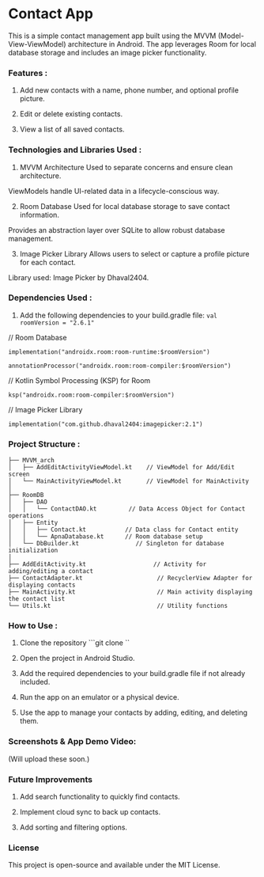# Contact App

This is a simple contact management app built using the MVVM (Model-View-ViewModel) architecture in Android. The app leverages Room for local database storage and includes an image picker functionality.

### Features :

1. Add new contacts with a name, phone number, and optional profile picture.

2. Edit or delete existing contacts.

3. View a list of all saved contacts.

### Technologies and Libraries Used :

1. MVVM Architecture
Used to separate concerns and ensure clean architecture.

ViewModels handle UI-related data in a lifecycle-conscious way.

2. Room Database
Used for local database storage to save contact information.

Provides an abstraction layer over SQLite to allow robust database management.

3. Image Picker Library
Allows users to select or capture a profile picture for each contact.

Library used: Image Picker by Dhaval2404.

### Dependencies Used :
1. Add the following dependencies to your build.gradle file:
```val roomVersion = "2.6.1"```

// Room Database

```implementation("androidx.room:room-runtime:$roomVersion")```

```annotationProcessor("androidx.room:room-compiler:$roomVersion")```

// Kotlin Symbol Processing (KSP) for Room

```ksp("androidx.room:room-compiler:$roomVersion")```

// Image Picker Library

```implementation("com.github.dhaval2404:imagepicker:2.1")```

### Project Structure :

```com.example.phoneapp
├── MVVM_arch
│   ├── AddEditActivityViewModel.kt    // ViewModel for Add/Edit screen
│   └── MainActivityViewModel.kt       // ViewModel for MainActivity
│
├── RoomDB
│   ├── DAO
│   │   └── ContactDAO.kt         // Data Access Object for Contact operations
│   ├── Entity
│   │   ├── Contact.kt           // Data class for Contact entity
│   │   └── ApnaDatabase.kt      // Room database setup
│   └── DbBuilder.kt                // Singleton for database initialization
│
├── AddEditActivity.kt                   // Activity for adding/editing a contact
├── ContactAdapter.kt                     // RecyclerView Adapter for displaying contacts
├── MainActivity.kt                       // Main activity displaying the contact list
└── Utils.kt                              // Utility functions
```
### How to Use :
1. Clone the repository
```git clone <repository-url>``

2. Open the project in Android Studio.

3. Add the required dependencies to your build.gradle file if not already included.

4. Run the app on an emulator or a physical device.

5. Use the app to manage your contacts by adding, editing, and deleting them.

### Screenshots & App Demo Video:

(Will upload these soon.)

### Future Improvements

1. Add search functionality to quickly find contacts.

2. Implement cloud sync to back up contacts.

3. Add sorting and filtering options.

### License

This project is open-source and available under the MIT License.
